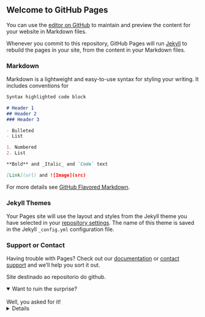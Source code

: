 ## Welcome to GitHub Pages

You can use the [editor on GitHub](https://github.com/RandelSouza/RandelSouza.github.io/edit/master/README.md) to maintain and preview the content for your website in Markdown files.

Whenever you commit to this repository, GitHub Pages will run [Jekyll](https://jekyllrb.com/) to rebuild the pages in your site, from the content in your Markdown files.

### Markdown

Markdown is a lightweight and easy-to-use syntax for styling your writing. It includes conventions for

```markdown
Syntax highlighted code block

# Header 1
## Header 2
### Header 3

- Bulleted
- List

1. Numbered
2. List

**Bold** and _Italic_ and `Code` text

[Link](url) and ![Image](src)
```

For more details see [GitHub Flavored Markdown](https://guides.github.com/features/mastering-markdown/).

### Jekyll Themes

Your Pages site will use the layout and styles from the Jekyll theme you have selected in your [repository settings](https://github.com/RandelSouza/RandelSouza.github.io/settings). The name of this theme is saved in the Jekyll `_config.yml` configuration file.

### Support or Contact

Having trouble with Pages? Check out our [documentation](https://help.github.com/categories/github-pages-basics/) or [contact support](https://github.com/contact) and we’ll help you sort it out.

Site destinado ao repositorio do github.
  
  
<details open>
<summary>Want to ruin the surprise?</summary>
<br>
Well, you asked for it!
<details>
  
<details>
<summary>Heading</summary>
    + markdown list 1
        + nested list 1
        + nested list 2
    + markdown list 2
</details>
